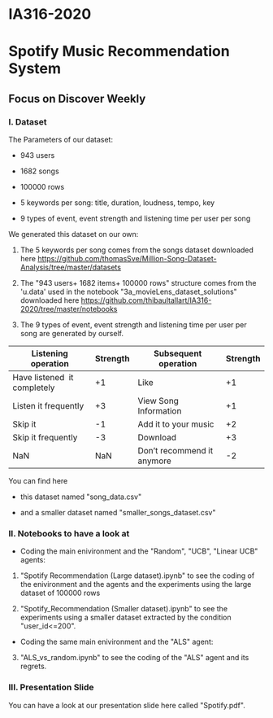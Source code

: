 # IA316-2020
# Spotify Music Recommendation System 
## Focus on Discover Weekly
### I. Dataset
The Parameters of our dataset: 

- 943 users

- 1682 songs

- 100000 rows

- 5 keywords per song: title, duration, loudness, tempo, key

- 9 types of event, event strength and listening time per user per song

We generated this dataset on our own:

1. The 5 keywords per song comes from the songs dataset downloaded here https://github.com/thomasSve/Million-Song-Dataset-Analysis/tree/master/datasets

2. The "943 users+ 1682 items+ 100000 rows" structure comes from the 'u.data' used in the notebook "3a_movieLens_dataset_solutions" downloaded here https://github.com/thibaultallart/IA316-2020/tree/master/notebooks

3. The 9 types of event, event strength and listening time per user per song are generated by ourself.

| Listening operation | Strength |Subsequent operation| Strength|
| ------ | ------ | ------ | ------ |
| Have listened  it completely | +1 | Like | +1|
| Listen it frequently  | +3 | View Song Information | +1|
| Skip it | -1 | Add it to your music | +2 |
| Skip it frequently| -3 | Download | +3 |
| NaN| NaN | Don’t recommend it anymore | -2 |

You can find here

- this dataset named "song_data.csv"

- and a smaller dataset named "smaller_songs_dataset.csv"

### II. Notebooks to have a look at

- Coding the main enivironment and the "Random", "UCB", "Linear UCB" agents:

1. "Spotify Recommendation (Large dataset).ipynb" to see the coding of the enivironment and the agents and the experiments using the large dataset of 100000 rows

2. "Spotify_Recommendation (Smaller dataset).ipynb" to see the experiments using a smaller dataset extracted by the condition "user_id<=200".

- Coding the same main enivironment and the "ALS" agent:

3. "ALS_vs_random.ipynb" to see the coding of the "ALS" agent and its regrets.


### III. Presentation Slide
You can have a look at our presentation slide here called "Spotify.pdf".
